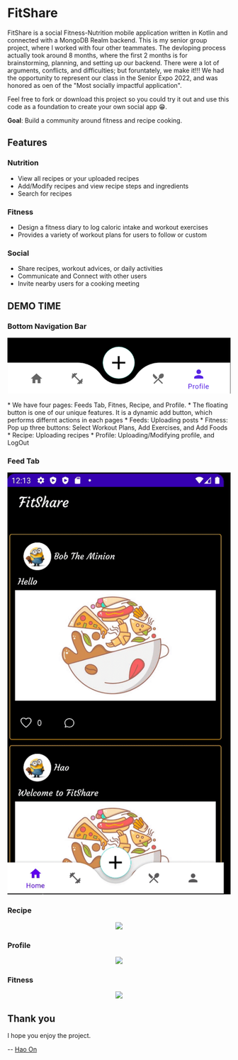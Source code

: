 # FitShare
FitShare is a social Fitness-Nutrition mobile application written in Kotlin and connected with a MongoDB Realm backend. This is my senior group project, where I worked with four other teammates. The devloping process actually took around 8 months, where the first 2 months is for brainstorming, planning, and setting up our backend. There were a lot of arguments, conflicts, and difficulties; but foruntately, we make it!!! We had the opportunity to represent our class in the Senior Expo 2022, and was honored as oen of the "Most socially impactful application".

Feel free to fork or download this project so you could try it out and use this code as a foundation to create your own social app :grin:.

**Goal**: Build a community around fitness and recipe cooking.

## Features
### Nutrition
  * View all recipes or your uploaded recipes
  * Add/Modify recipes and view recipe steps and ingredients
  * Search for recipes
### Fitness
  * Design a fitness diary to log caloric intake and workout exercises
  * Provides a variety of workout plans for users to follow or custom
### Social
  * Share recipes, workout advices, or daily activities
  * Communicate and Connect with other users
  * Invite nearby users for a cooking meeting

## DEMO TIME
### Bottom Navigation Bar
<p align="center">
  <img src="/Images/NavBar.png">
</p>
* We have four pages: Feeds Tab, Fitnes, Recipe, and Profile. 
* The floating button is one of our unique features. It is a dynamic add button, which performs differnt actions in each pages
 * Feeds: Uploading posts
 * Fitness: Pop up three buttons: Select Workout Plans, Add Exercises, and Add Foods
 * Recipe: Uploading recipes
 * Profile: Uploading/Modifying profile, and LogOut
 
### Feed Tab
<p align="center">
  <img src="./Images/Feeds.gif">
</p>

### Recipe
<p align="center">
  <img src="/Images/Recipe.gif">
</p>

### Profile
<p align="center">
  <img src="/Images/Profile.gif">
</p>

### Fitness
<p align="center">
  <img src="/Images/Fitness.gif">
</p>

## Thank you

I hope you enjoy the project.

-- [Hao On](https://www.linkedin.com/in/hao-on/)



